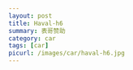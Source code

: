 ```yaml
---
layout: post
title: Haval-h6
summary: 表哥赞助
category: car
tags: [car]
picurl: /images/car/haval-h6.jpg
---
```



